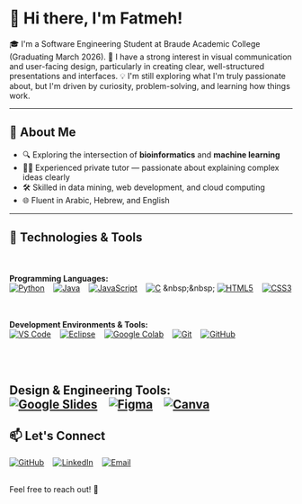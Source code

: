 # 👋 Hi there, I'm Fatmeh!

🎓 I'm a Software Engineering Student at Braude Academic College (Graduating March 2026).
🎨 I have a strong interest in visual communication and user-facing design, particularly in creating clear, well-structured presentations and interfaces.
💡 I'm still exploring what I'm truly passionate about, but I'm driven by curiosity, problem-solving, and learning how things work.

---

## 🚀 About Me

- 🔍 Exploring the intersection of **bioinformatics** and **machine learning**
- 👨‍🏫 Experienced private tutor — passionate about explaining complex ideas clearly
- 🛠️ Skilled in data mining, web development, and cloud computing
- 🌐 Fluent in Arabic, Hebrew, and English

---

## 🧠 Technologies & Tools

<br><br>
**Programming Languages:**
<br>
[![Python](https://img.shields.io/badge/Python-3776AB?style=for-the-badge&logo=python&logoColor=white)](https://www.python.org)
&nbsp;&nbsp;
[![Java](https://img.shields.io/badge/Java-007396?style=for-the-badge&logo=java&logoColor=white)](https://www.java.com)
&nbsp;&nbsp;
[![JavaScript](https://img.shields.io/badge/JavaScript-F7DF1E?style=for-the-badge&logo=javascript&logoColor=black)](https://www.javascript.com)
&nbsp;&nbsp;
[![C](https://img.shields.io/badge/C-A8B9CC?style=for-the-badge&logo=c&logoColor=white)](https://en.wikipedia.org/wiki/C_(programming_language))
&nbsp;&nbsp;
[![HTML5](https://img.shields.io/badge/HTML5-E34F26?style=for-the-badge&logo=html5&logoColor=white)](https://developer.mozilla.org/en-US/docs/Web/HTML)
&nbsp;&nbsp;
[![CSS3](https://img.shields.io/badge/CSS3-1572B6?style=for-the-badge&logo=css3&logoColor=white)](https://developer.mozilla.org/en-US/docs/Web/CSS)

<br><br> 
**Development Environments & Tools:**
<br>
[![VS Code](https://img.shields.io/badge/VS_Code-007ACC?style=for-the-badge&logo=visual-studio-code&logoColor=white)](https://code.visualstudio.com/)
&nbsp;&nbsp;
[![Eclipse](https://img.shields.io/badge/Eclipse-2C2255?style=for-the-badge&logo=eclipse&logoColor=white)](https://www.eclipse.org/)
&nbsp;&nbsp;
[![Google Colab](https://img.shields.io/badge/Google_Colab-F9AB00?style=for-the-badge&logo=google-colab&logoColor=white)](https://colab.research.google.com/)
&nbsp;&nbsp;
[![Git](https://img.shields.io/badge/Git-F05032?style=for-the-badge&logo=git&logoColor=white)](https://git-scm.com/)
&nbsp;&nbsp;
[![GitHub](https://img.shields.io/badge/GitHub-181717?style=for-the-badge&logo=github&logoColor=white)](https://github.com/)

<br><br>
**Design & Engineering Tools:**
<br>
[![Google Slides](https://img.shields.io/badge/Google_Slides-FBBC04?style=for-the-badge&logo=google-slides&logoColor=white)](https://docs.google.com/presentation/)
&nbsp;&nbsp;
[![Figma](https://img.shields.io/badge/Figma-F24E1E?style=for-the-badge&logo=figma&logoColor=white)](https://www.figma.com/)
&nbsp;&nbsp;
[![Canva](https://img.shields.io/badge/Canva-00C4CC?style=for-the-badge&logo=canva&logoColor=white)](https://www.canva.com/)
&nbsp;&nbsp;
---

## 📫 Let's Connect

[![GitHub](https://img.shields.io/badge/GitHub-f10zo-181717?style=for-the-badge&logo=github)](https://github.com/f10zo)
&nbsp;&nbsp;
[![LinkedIn](https://img.shields.io/badge/LinkedIn-Fatmeh-0077B5?style=for-the-badge&logo=linkedin)](https://www.linkedin.com/in/fatmeh/)
&nbsp;&nbsp;
[![Email](https://img.shields.io/badge/Email-fatmehzo3bi10@gmail.com-D14836?style=for-the-badge&logo=gmail)](mailto:fatmehzo3bi10@gmail.com)

<br>
Feel free to reach out! 🙌
